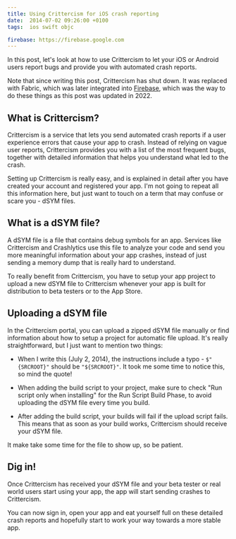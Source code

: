 ```yaml
---
title: Using Crittercism for iOS crash reporting
date:  2014-07-02 09:26:00 +0100
tags:  ios swift objc

firebase: https://firebase.google.com
---
```


In this post, let's look at how to use Crittercism to let your iOS or Android
users report bugs and provide you with automated crash reports.

Note that since writing this post, Crittercism has shut down. It was replaced 
with Fabric,  which was later integrated into [Firebase]({{page.firebase}}), which 
was the way to do these things as this post was updated in 2022.


## What is Crittercism?

Crittercism is a service that lets you send automated crash reports if a user
experience errors that cause your app to crash. Instead of relying on vague
user reports, Crittercism provides you with a list of the most frequent bugs,
together with detailed information that helps you understand what led to the crash.

Setting up Crittercism is really easy, and is explained in detail after you have
created your account and registered your app. I'm not going to repeat all this
information here, but just want to touch on a term that may confuse or scare
you - dSYM files.


## What is a dSYM file?

A dSYM file is a file that contains debug symbols for an app. Services like
Crittercism and Crashlytics use this file to analyze your code and send you more
meaningful information about your app crashes, instead of just sending a memory
dump that is really hard to understand.

To really benefit from Crittercism, you have to setup your app project to upload
a new dSYM file to Crittercism whenever your app is built for distribution to beta
testers or to the App Store.


## Uploading a dSYM file

In the Crittercism portal, you can upload a zipped dSYM file manually or find
information about how to setup a project for automatic file upload. It's really
straightforward, but I just want to mention two things:

* When I write this (July 2, 2014), the instructions include a typo - `$"{SRCROOT}"`
should be `"${SRCROOT}"`. It took me some time to notice this, so mind the quote!

* When adding the build script to your project, make sure to check "Run script
only when installing" for the Run Script Build Phase, to avoid uploading the dSYM
file every time you build.

* After adding the build script, your builds will fail if the upload script fails.
This means that as soon as your build works, Crittercism should receive your dSYM
file. 

It make take some time for the file to show up, so be patient.


## Dig in!

Once Crittercism has received your dSYM file and your beta tester or real world
users start using your app, the app will start sending crashes to Crittercism.

You can now sign in, open your app and eat yourself full on these detailed crash
reports and hopefully start to work your way towards a more stable app.